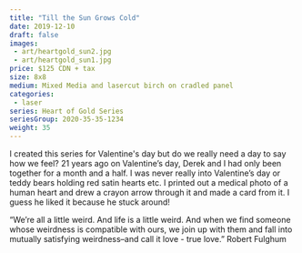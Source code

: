 ```yaml
---
title: "Till the Sun Grows Cold"
date: 2019-12-10
draft: false
images:
 - art/heartgold_sun2.jpg
 - art/heartgold_sun1.jpg
price: $125 CDN + tax
size: 8x8 
medium: Mixed Media and lasercut birch on cradled panel
categories:
 - laser
series: Heart of Gold Series
seriesGroup: 2020-35-35-1234
weight: 35
---
```


I created this series for Valentine's day but do we really need a day to say how we feel? 21 years ago on Valentine’s day, Derek and I had only been together for a month and a half. I was never really into Valentine’s day or teddy bears holding red satin hearts etc. I printed out a medical photo of a human heart and drew a crayon arrow through it and made a card from it.  I guess he liked it because he stuck around!   

“We’re all a little weird. And life is a little weird. And when we find someone whose weirdness is compatible with ours, we join up with them and fall into mutually satisfying weirdness–and call it love - true love.”
Robert Fulghum